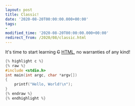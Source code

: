 ```yaml
---
layout: post
title: Classic!
date: '2020-08-20T00:00:00.000+00:00'
tags:
- 
modified_time: '2020-08-20T00:00:00.000+00:00'
redirect_from: /2020/08/classic.html
---
```


It's time to start learning <span style="text-decoration: line-through;">C</span> <a href="">HTML</a>, no warranties of any kind!

~~~ c
{% highlight c %}
{% raw %}
#include <stdio.h>
int main(int argc, char *argv[])
{
    printf("Hello, World!\n");
}
{% endraw %}
{% endhighlight %}
~~~